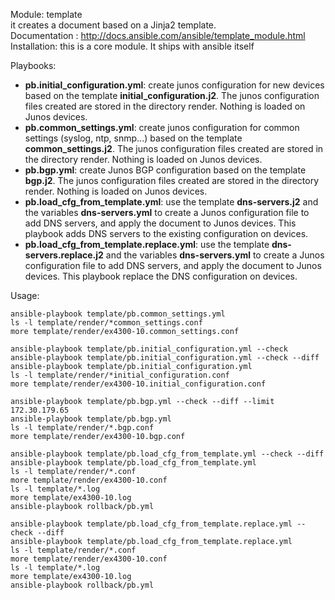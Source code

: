 Module: template   
it creates a document based on a Jinja2 template.  
Documentation : http://docs.ansible.com/ansible/template_module.html  
Installation: this is a core module. It ships with ansible itself  

Playbooks:  
- **pb.initial_configuration.yml**: create junos configuration for new devices based on the template **initial_configuration.j2**. The junos configuration files created are stored in the directory render. Nothing is loaded on Junos devices.  
- **pb.common_settings.yml**: create junos configuration for common settings (syslog, ntp, snmp...) based on the template **common_settings.j2**. The junos configuration files created are stored in the directory render. Nothing is loaded on Junos devices.  
- **pb.bgp.yml**: create Junos BGP configuration based on the template **bgp.j2**. The junos configuration files created are stored in the directory render. Nothing is loaded on Junos devices.  
- **pb.load_cfg_from_template.yml**: use the template **dns-servers.j2** and the variables **dns-servers.yml** to create a Junos configuration file to add DNS servers, and apply the document to Junos devices. This playbook adds DNS servers to the existing configuration on devices. 
- **pb.load_cfg_from_template.replace.yml**: use the template **dns-servers.replace.j2** and the variables **dns-servers.yml** to create a Junos configuration file to add DNS servers, and apply the document to Junos devices. This playbook replace the DNS configuration on devices. 

Usage:   
```
ansible-playbook template/pb.common_settings.yml
ls -l template/render/*common_settings.conf
more template/render/ex4300-10.common_settings.conf

ansible-playbook template/pb.initial_configuration.yml --check
ansible-playbook template/pb.initial_configuration.yml --check --diff
ansible-playbook template/pb.initial_configuration.yml
ls -l template/render/*initial_configuration.conf
more template/render/ex4300-10.initial_configuration.conf

ansible-playbook template/pb.bgp.yml --check --diff --limit 172.30.179.65
ansible-playbook template/pb.bgp.yml
ls -l template/render/*.bgp.conf
more template/render/ex4300-10.bgp.conf

ansible-playbook template/pb.load_cfg_from_template.yml --check --diff
ansible-playbook template/pb.load_cfg_from_template.yml
ls -l template/render/*.conf
more template/render/ex4300-10.conf
ls -l template/*.log
more template/ex4300-10.log
ansible-playbook rollback/pb.yml

ansible-playbook template/pb.load_cfg_from_template.replace.yml --check --diff
ansible-playbook template/pb.load_cfg_from_template.replace.yml
ls -l template/render/*.conf
more template/render/ex4300-10.conf
ls -l template/*.log
more template/ex4300-10.log
ansible-playbook rollback/pb.yml
```
